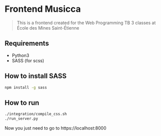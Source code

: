 # Frontend Musicca
> This is a frontend created for the Web Programming TB 3 classes at École des Mines Saint-Étienne

## Requirements
- Python3
- SASS (for scss)

## How to install SASS
```bash
npm install -g sass
```

## How to run

```bash
./integration/compile_css.sh
./run_server.py
```

Now you just need to go to https://localhost:8000
